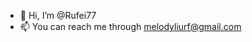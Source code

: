 - 👋 Hi, I’m @Rufei77
- 📫 You can reach me through melodyliurf@gmail.com 

<!---
Rufei77/Rufei77 is a ✨ special ✨ repository because its `README.md` (this file) appears on your GitHub profile.
You can click the Preview link to take a look at your changes.
--->
